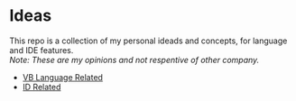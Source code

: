 # Ideas

This repo is a collection of my personal ideads and concepts, for language and IDE features.  
*Note: These are my opinions and not respentive of other company.* 

  * [VB Language Related]("../blob/master/VB_Language_Related/ReadMe.md")    
  * [ID Related]("../blob/master/IDE_Related/ReadMe.md")